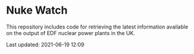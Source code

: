 # Nuke Watch

This repository includes code for retrieving the latest information available on the output of EDF nuclear power plants in the UK.

Last updated: 2021-06-19 12:09